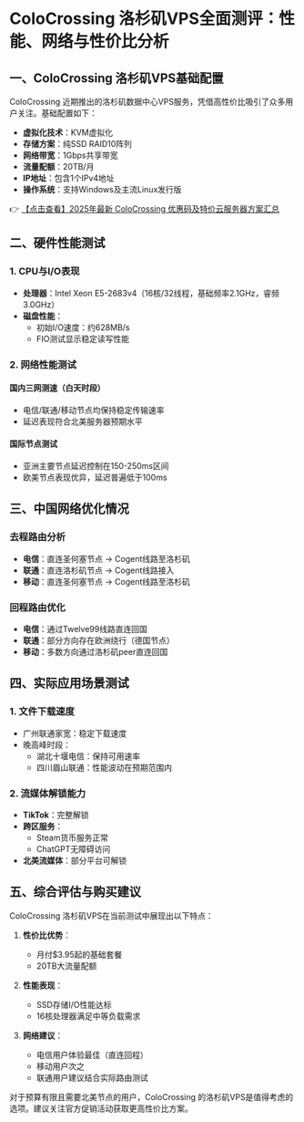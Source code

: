 # ColoCrossing 洛杉矶VPS全面测评：性能、网络与性价比分析

## 一、ColoCrossing 洛杉矶VPS基础配置

ColoCrossing 近期推出的洛杉矶数据中心VPS服务，凭借高性价比吸引了众多用户关注。基础配置如下：

- **虚拟化技术**：KVM虚拟化
- **存储方案**：纯SSD RAID10阵列
- **网络带宽**：1Gbps共享带宽
- **流量配额**：20TB/月
- **IP地址**：包含1个IPv4地址
- **操作系统**：支持Windows及主流Linux发行版

👉 [【点击查看】2025年最新 ColoCrossing 优惠码及特价云服务器方案汇总](https://bit.ly/ColoCrossing)

## 二、硬件性能测试

### 1. CPU与I/O表现
- **处理器**：Intel Xeon E5-2683v4（16核/32线程，基础频率2.1GHz，睿频3.0GHz）
- **磁盘性能**：
  - 初始I/O速度：约628MB/s
  - FIO测试显示稳定读写性能

### 2. 网络性能测试
#### 国内三网测速（白天时段）
- 电信/联通/移动节点均保持稳定传输速率
- 延迟表现符合北美服务器预期水平

#### 国际节点测试
- 亚洲主要节点延迟控制在150-250ms区间
- 欧美节点表现优异，延迟普遍低于100ms

## 三、中国网络优化情况

### 去程路由分析
- **电信**：直连圣何塞节点 → Cogent线路至洛杉矶
- **联通**：直连洛杉矶节点 → Cogent线路接入
- **移动**：直连圣何塞节点 → Cogent线路至洛杉矶

### 回程路由优化
- **电信**：通过Twelve99线路直连回国
- **联通**：部分方向存在欧洲绕行（德国节点）
- **移动**：多数方向通过洛杉矶peer直连回国

## 四、实际应用场景测试

### 1. 文件下载速度
- 广州联通家宽：稳定下载速度
- 晚高峰时段：
  - 湖北十堰电信：保持可用速率
  - 四川眉山联通：性能波动在预期范围内

### 2. 流媒体解锁能力
- **TikTok**：完整解锁
- **跨区服务**：
  - Steam货币服务正常
  - ChatGPT无障碍访问
- **北美流媒体**：部分平台可解锁

## 五、综合评估与购买建议

ColoCrossing 洛杉矶VPS在当前测试中展现出以下特点：

1. **性价比优势**：
   - 月付$3.95起的基础套餐
   - 20TB大流量配额

2. **性能表现**：
   - SSD存储I/O性能达标
   - 16核处理器满足中等负载需求

3. **网络建议**：
   - 电信用户体验最佳（直连回程）
   - 移动用户次之
   - 联通用户建议结合实际路由测试

对于预算有限且需要北美节点的用户，ColoCrossing 的洛杉矶VPS是值得考虑的选项。建议关注官方促销活动获取更高性价比方案。
